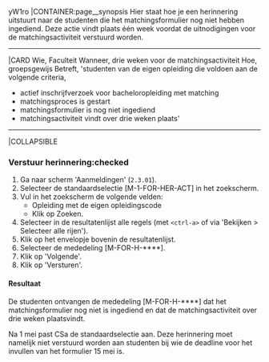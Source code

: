 yW1ro
|CONTAINER:page__synopsis
Hier staat hoe je een herinnering uitstuurt naar de studenten die het matchingsformulier nog niet hebben ingediend. Deze actie vindt plaats één week voordat de uitnodigingen voor de matchingsactiviteit verstuurd worden.
_____
|CARD
Wie, Faculteit
Wanneer, drie weken voor de matchingsactiviteit
Hoe, groepsgewijs
Betreft, 'studenten van de eigen opleiding die voldoen aan de volgende criteria,

* actief inschrijfverzoek voor bacheloropleiding met matching
* matchingsproces is gestart
* matchingsformulier is nog niet ingediend
* matchingsactiviteit vindt over drie weken plaats'
_____
|COLLAPSIBLE
### Verstuur herinnering:checked
1. Ga naar scherm 'Aanmeldingen' (`2.3.01`).
1. Selecteer de standaardselectie [M-1-FOR-HER-ACT] in het zoekscherm.
1. Vul in het zoekscherm de volgende velden:
    * Opleiding met de eigen opleidingscode
    * Klik op Zoeken.
1. Selecteer in de resultatenlijst alle regels (met `<ctrl-a>` of via 'Bekijken > Selecteer alle rijen').
1. Klik op het envelopje bovenin de resultatenlijst.
1. Selecteer de mededeling [M-FOR-H-****].
1. Klik op 'Volgende'.
1. Klik op 'Versturen'.

#### Resultaat
De studenten ontvangen de mededeling [M-FOR-H-****] dat het matchingsformulier nog niet is ingediend en dat de matchingsactiviteit over drie weken plaatsvindt.

Na 1 mei past CSa de standaardselectie aan. Deze herinnering moet namelijk niet verstuurd worden aan studenten bij wie de deadline voor het invullen van het formulier 15 mei is.
